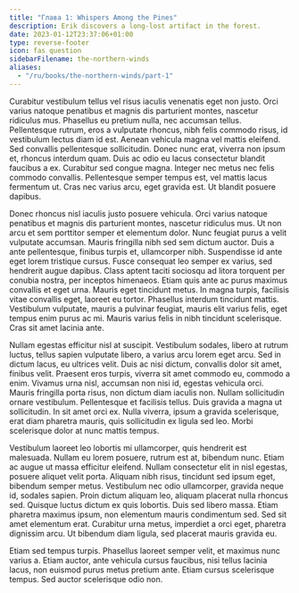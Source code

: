 ```yaml
---
title: "Глава 1: Whispers Among the Pines"
description: Erik discovers a long-lost artifact in the forest.
date: 2023-01-12T23:37:06+01:00
type: reverse-footer
icon: fas question
sidebarFilename: the-northern-winds
aliases:
  - "/ru/books/the-northern-winds/part-1"
---
```

Curabitur vestibulum tellus vel risus iaculis venenatis eget non justo. Orci varius natoque penatibus et magnis dis parturient montes, nascetur ridiculus mus. Phasellus eu pretium nulla, nec accumsan tellus. Pellentesque rutrum, eros a vulputate rhoncus, nibh felis commodo risus, id vestibulum lectus diam id est. Aenean vehicula magna vel mattis eleifend. Sed convallis pellentesque sollicitudin. Donec nunc erat, viverra non ipsum et, rhoncus interdum quam. Duis ac odio eu lacus consectetur blandit faucibus a ex. Curabitur sed congue magna. Integer nec metus nec felis commodo convallis. Pellentesque semper tempus est, vel mattis lacus fermentum ut. Cras nec varius arcu, eget gravida est. Ut blandit posuere dapibus.

Donec rhoncus nisl iaculis justo posuere vehicula. Orci varius natoque penatibus et magnis dis parturient montes, nascetur ridiculus mus. Ut non arcu et sem porttitor semper et elementum dolor. Nunc feugiat purus a velit vulputate accumsan. Mauris fringilla nibh sed sem dictum auctor. Duis a ante pellentesque, finibus turpis et, ullamcorper nibh. Suspendisse id ante eget lorem tristique cursus. Fusce consequat leo semper ex varius, sed hendrerit augue dapibus. Class aptent taciti sociosqu ad litora torquent per conubia nostra, per inceptos himenaeos. Etiam quis ante ac purus maximus convallis et eget urna. Mauris eget tincidunt metus. In magna turpis, facilisis vitae convallis eget, laoreet eu tortor. Phasellus interdum tincidunt mattis. Vestibulum vulputate, mauris a pulvinar feugiat, mauris elit varius felis, eget tempus enim purus ac mi. Mauris varius felis in nibh tincidunt scelerisque. Cras sit amet lacinia ante.

Nullam egestas efficitur nisl at suscipit. Vestibulum sodales, libero at rutrum luctus, tellus sapien vulputate libero, a varius arcu lorem eget arcu. Sed in dictum lacus, eu ultrices velit. Duis ac nisi dictum, convallis dolor sit amet, finibus velit. Praesent eros turpis, viverra sit amet commodo eu, commodo a enim. Vivamus urna nisl, accumsan non nisi id, egestas vehicula orci. Mauris fringilla porta risus, non dictum diam iaculis non. Nullam sollicitudin ornare vestibulum. Pellentesque et facilisis tellus. Duis gravida a magna ut sollicitudin. In sit amet orci ex. Nulla viverra, ipsum a gravida scelerisque, erat diam pharetra mauris, quis sollicitudin ex ligula sed leo. Morbi scelerisque dolor at nunc mattis tempus.

Vestibulum laoreet leo lobortis mi ullamcorper, quis hendrerit est malesuada. Nullam eu lorem posuere, rutrum est at, bibendum nunc. Etiam ac augue ut massa efficitur eleifend. Nullam consectetur elit in nisl egestas, posuere aliquet velit porta. Aliquam nibh risus, tincidunt sed ipsum eget, bibendum semper metus. Vestibulum nec odio ullamcorper, gravida neque id, sodales sapien. Proin dictum aliquam leo, aliquam placerat nulla rhoncus sed. Quisque luctus dictum ex quis lobortis. Duis sed libero massa. Etiam pharetra maximus ipsum, non elementum mauris condimentum sed. Sed sit amet elementum erat. Curabitur urna metus, imperdiet a orci eget, pharetra dignissim arcu. Ut bibendum diam ligula, sed placerat mauris gravida eu.

Etiam sed tempus turpis. Phasellus laoreet semper velit, et maximus nunc varius a. Etiam auctor, ante vehicula cursus faucibus, nisi tellus lacinia lacus, non euismod purus metus pretium ante. Etiam cursus scelerisque tempus. Sed auctor scelerisque odio non.